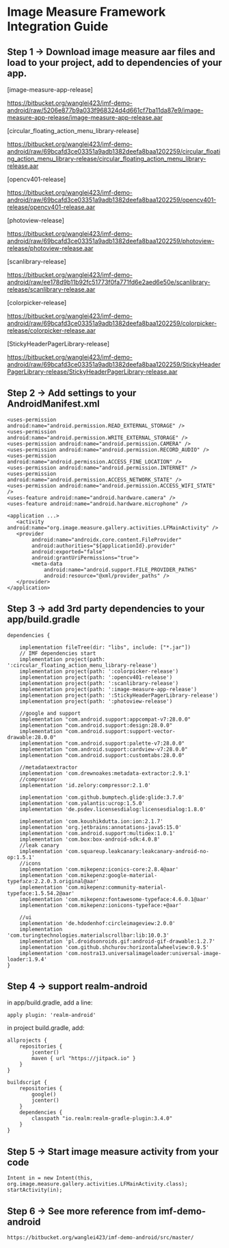 # Image Measure Framework Integration Guide

## Step 1 -> Download image measure aar files and load to your project, add to dependencies of your app.

[image-measure-app-release]

https://bitbucket.org/wanglei423/imf-demo-android/raw/5206e877b9a033f968324d4d661cf7ba11da87e9/image-measure-app-release/image-measure-app-release.aar

[circular_floating_action_menu_library-release]

https://bitbucket.org/wanglei423/imf-demo-android/raw/69bcafd3ce03351a9adb1382deefa8baa1202259/circular_floating_action_menu_library-release/circular_floating_action_menu_library-release.aar

[opencv401-release]

https://bitbucket.org/wanglei423/imf-demo-android/raw/69bcafd3ce03351a9adb1382deefa8baa1202259/opencv401-release/opencv401-release.aar

[photoview-release]

https://bitbucket.org/wanglei423/imf-demo-android/raw/69bcafd3ce03351a9adb1382deefa8baa1202259/photoview-release/photoview-release.aar

[scanlibrary-release]

https://bitbucket.org/wanglei423/imf-demo-android/raw/ee178d9b11b92fc51773f0fa771fd6e2aed6e50e/scanlibrary-release/scanlibrary-release.aar

[colorpicker-release]

https://bitbucket.org/wanglei423/imf-demo-android/raw/69bcafd3ce03351a9adb1382deefa8baa1202259/colorpicker-release/colorpicker-release.aar

[StickyHeaderPagerLibrary-release]

https://bitbucket.org/wanglei423/imf-demo-android/raw/69bcafd3ce03351a9adb1382deefa8baa1202259/StickyHeaderPagerLibrary-release/StickyHeaderPagerLibrary-release.aar


## Step 2 -> Add settings to your AndroidManifest.xml

    <uses-permission android:name="android.permission.READ_EXTERNAL_STORAGE" />
    <uses-permission android:name="android.permission.WRITE_EXTERNAL_STORAGE" />
    <uses-permission android:name="android.permission.CAMERA" />
    <uses-permission android:name="android.permission.RECORD_AUDIO" />
    <uses-permission android:name="android.permission.ACCESS_FINE_LOCATION" />
    <uses-permission android:name="android.permission.INTERNET" />
    <uses-permission android:name="android.permission.ACCESS_NETWORK_STATE" />
    <uses-permission android:name="android.permission.ACCESS_WIFI_STATE" />
    <uses-feature android:name="android.hardware.camera" />
    <uses-feature android:name="android.hardware.microphone" />

    <application ...>
       <activity android:name="org.image.measure.gallery.activities.LFMainActivity" />
       <provider
            android:name="androidx.core.content.FileProvider"
            android:authorities="${applicationId}.provider"
            android:exported="false"
            android:grantUriPermissions="true">
            <meta-data
                android:name="android.support.FILE_PROVIDER_PATHS"
                android:resource="@xml/provider_paths" />
       </provider>
    </application>

    
## Step 3 ->  add 3rd party dependencies to your app/build.gradle

    dependencies {

        implementation fileTree(dir: "libs", include: ["*.jar"])
        // IMF dependencies start
        implementation project(path: ':circular_floating_action_menu_library-release')
        implementation project(path: ':colorpicker-release')
        implementation project(path: ':opencv401-release')
        implementation project(path: ':scanlibrary-release')
        implementation project(path: ':image-measure-app-release')
        implementation project(path: ':StickyHeaderPagerLibrary-release')
        implementation project(path: ':photoview-release')
    
        //google and support
        implementation "com.android.support:appcompat-v7:28.0.0"
        implementation "com.android.support:design:28.0.0"
        implementation "com.android.support:support-vector-drawable:28.0.0"
        implementation "com.android.support:palette-v7:28.0.0"
        implementation "com.android.support:cardview-v7:28.0.0"
        implementation "com.android.support:customtabs:28.0.0"

        //metadataextractor
        implementation 'com.drewnoakes:metadata-extractor:2.9.1'
        //compressor
        implementation 'id.zelory:compressor:2.1.0'

        implementation 'com.github.bumptech.glide:glide:3.7.0'
        implementation 'com.yalantis:ucrop:1.5.0'
        implementation 'de.psdev.licensesdialog:licensesdialog:1.8.0'

        implementation 'com.koushikdutta.ion:ion:2.1.7'
        implementation 'org.jetbrains:annotations-java5:15.0'
        implementation 'com.android.support:multidex:1.0.1'
        implementation 'com.box:box-android-sdk:4.0.8'
        //leak canary
        implementation 'com.squareup.leakcanary:leakcanary-android-no-op:1.5.1'
        //icons
        implementation 'com.mikepenz:iconics-core:2.8.4@aar'
        implementation 'com.mikepenz:google-material-typeface:2.2.0.3.original@aar'
        implementation 'com.mikepenz:community-material-typeface:1.5.54.2@aar'
        implementation 'com.mikepenz:fontawesome-typeface:4.6.0.1@aar'
        implementation 'com.mikepenz:ionicons-typeface:+@aar'

        //ui
        implementation 'de.hdodenhof:circleimageview:2.0.0'
        implementation 'com.turingtechnologies.materialscrollbar:lib:10.0.3'
        implementation 'pl.droidsonroids.gif:android-gif-drawable:1.2.7'
        implementation 'com.github.shchurov:horizontalwheelview:0.9.5'
        implementation 'com.nostra13.universalimageloader:universal-image-loader:1.9.4'
    }


## Step 4 -> support realm-android

in app/build.gradle, add a line:

    apply plugin: 'realm-android'

in project build.gradle, add:

    allprojects {
        repositories {
            jcenter()
            maven { url "https://jitpack.io" }
        }
    }

    buildscript {
        repositories {
            google()
            jcenter()
        }
        dependencies {
            classpath "io.realm:realm-gradle-plugin:3.4.0"
        }
    }
 
## Step 5 -> Start image measure activity from your code

    Intent in = new Intent(this, org.image.measure.gallery.activities.LFMainActivity.class);
    startActivity(in);
    
## Step 6 -> See more reference from imf-demo-android

    https://bitbucket.org/wanglei423/imf-demo-android/src/master/
